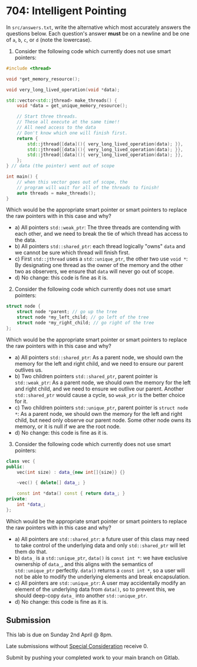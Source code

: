 # 704: Intelligent Pointing

In `src/answers.txt`, write the alternative which most accurately answers the questions below. Each question's answer **must** be on a newline and be one of `a`, `b`, `c`, or `d` (note the lowercase).

1. Consider the following code which currently does not use smart pointers:
```cpp
#include <thread>

void *get_memory_resource();

void very_long_lived_operation(void *data);

std::vector<std::jthread> make_threads() {
    void *data = get_unique_memory_resource();

    // Start three threads.
    // These all execute at the same time!!
    // All need access to the data
    // Don't know which one will finish first.
    return {
        std::jthread{[data](){ very_long_lived_operation(data); }},
        std::jthread{[data](){ very_long_lived_operation(data); }},
        std::jthread{[data](){ very_long_lived_operation(data); }},
    };
} // data (the pointer) went out of scope

int main() {
    // when this vector goes out of scope, the
    // program will wait for all of the threads to finish!
    auto threads = make_threads();
}
```
Which would be the appropriate smart pointer or smart pointers to replace the raw pointers with in this case and why?
- a) All pointers `std::weak_ptr`: The three threads are contending with each other, and we need to break the tie of which thread has access to the data.
- b) All pointers `std::shared_ptr`: each thread logically "owns" `data` and we cannot be sure which thread will finish first.
- c) First `std::jthread` uses a `std::unique_ptr`, the other two use `void *`: By designating one thread as the owner of the memory and the other two as observers, we ensure that `data` will never go out of scope.
- d) No change: this code is fine as it is.

2. Consider the following code which currently does not use smart pointers:
```cpp
struct node {
    struct node *parent; // go up the tree
    struct node *my_left_child; // go left of the tree
    struct node *my_right_child; // go right of the tree
};
```
Which would be the appropriate smart pointer or smart pointers to replace the raw pointers with in this case and why?
- a) All pointers `std::shared_ptr`: As a parent node, we should own the memory for the left and right child, and we need to ensure our parent outlives us.
- b) Two children pointers `std::shared_ptr`, parent pointer is `std::weak_ptr`: As a parent node, we should own the memory for the left and right child, and we need to ensure we outlive our parent. Another `std::shared_ptr` would cause a cycle, so `weak_ptr` is the better choice for it.
- c) Two children pointers `std::unique_ptr`, parent pointer is `struct node *`: As a parent node, we should own the memory for the left and right child, but need only observe our parent node. Some other node owns its memory, or it is null if we are the root node.
- d) No change: this code is fine as it is.

3. Consider the following code which currently does not use smart pointers:
```cpp
class vec {
public:
    vec(int size) : data_{new int[]{size}} {}

    ~vec() { delete[] data_; }

    const int *data() const { return data_; }
private:
    int *data_;
};
```
Which would be the appropriate smart pointer or smart pointers to replace the raw pointers with in this case and why?
- a) All pointers are `std::shared_ptr`: a future user of this class may need to take control of the underlying data and only `std::shared_ptr` will let them do that.
- b) `data_` is a `std::unique_ptr`, `data()` is `const int *`: we have exclusive ownership of `data_`, and this aligns with the semantics of `std::unique_ptr` perfectly. `data()` returns a `const int *`, so a user will not be able to modify the underlying elements and break encapsulation.
- c) All pointers are `std::unique_ptr`: A user may accidentally modify an element of the underlying data from `data()`, so to prevent this, we should deep-copy `data_` into another `std::unique_ptr`.
- d) No change: this code is fine as it is.


## Submission

This lab is due on Sunday 2nd April @ 8pm.

Late submissions without [Special Consideration](https://www.student.unsw.edu.au/special-consideration) receive 0.

Submit by pushing your completed work to your main branch on Gitlab.

